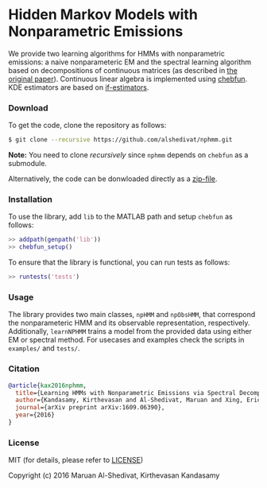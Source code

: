 # Hidden Markov Models with Nonparametric Emissions

We provide two learning algorithms for HMMs with nonparametric emissions: a naive nonparameteric EM and the spectral learning algorithm based on decompositions of continuous matrices (as described in [the original paper](https://arxiv.org/abs/1609.06390)).
Continuous linear algebra is implemented using [chebfun](https://github.com/chebfun/chebfun).
KDE estimators are based on [if-estimators](https://github.com/kirthevasank/if-estimators).

### Download

To get the code, clone the repository as follows:
```bash
$ git clone --recursive https://github.com/alshedivat/nphmm.git
```
**Note:** You need to clone *recursively* since `nphmm` depends on `chebfun` as a submodule.

Alternatively, the code can be donwloaded directly as a [zip-file](https://github.com/alshedivat/nphmm/releases/download/v0.1/latest.zip).

### Installation

To use the library, add `lib` to the MATLAB path and setup `chebfun` as follows:
```matlab
>> addpath(genpath('lib'))
>> chebfun_setup()
```
To ensure that the library is functional, you can run tests as follows:
```matlab
>> runtests('tests')
```

### Usage

The library provides two main classes, `npHMM` and `npObsHMM`, that correspond the nonparameteric HMM and its observable representation, respectively.
Additionally, `learnNPHMM` trains a model from the provided data using either EM or spectral method.
For usecases and examples check the scripts in `examples/` and `tests/`.

### Citation

```bibtex
@article{kax2016nphmm,
  title={Learning HMMs with Nonparametric Emissions via Spectral Decompositions of Continuous Matrices},
  author={Kandasamy, Kirthevasan and Al-Shedivat, Maruan and Xing, Eric P},
  journal={arXiv preprint arXiv:1609.06390},
  year={2016}
}
```

### License

MIT (for details, please refer to [LICENSE](https://github.com/alshedivat/nphmm/blob/master/LICENSE))

Copyright (c) 2016 Maruan Al-Shedivat, Kirthevasan Kandasamy
